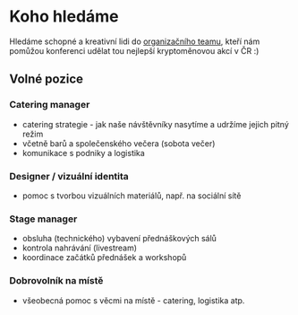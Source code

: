 # Koho hledáme

Hledáme schopné a kreativní lidi do [organizačního teamu](organizacni-team/), kteří nám pomůžou konferenci udělat tou nejlepší kryptoměnovou akcí v ČR :)

## Volné pozice

### Catering manager

* catering strategie - jak naše návštěvníky nasytíme a udržíme jejich pitný režim
* včetně barů a společenského večera (sobota večer)
* komunikace s podniky a logistika

### Designer / vizuální identita

* pomoc s tvorbou vizuálních materiálů, např. na sociální sítě

### Stage manager

* obsluha (technického) vybavení přednáškových sálů
* kontrola nahrávání (livestream)
* koordinace začátků přednášek a workshopů

### Dobrovolník na místě

* všeobecná pomoc s věcmi na místě - catering, logistika atp.
